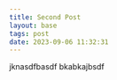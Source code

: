 ```yaml
---
title: Second Post
layout: base
tags: post
date: 2023-09-06 11:32:31
---
```


jknasdfbasdf bkabkajbsdf